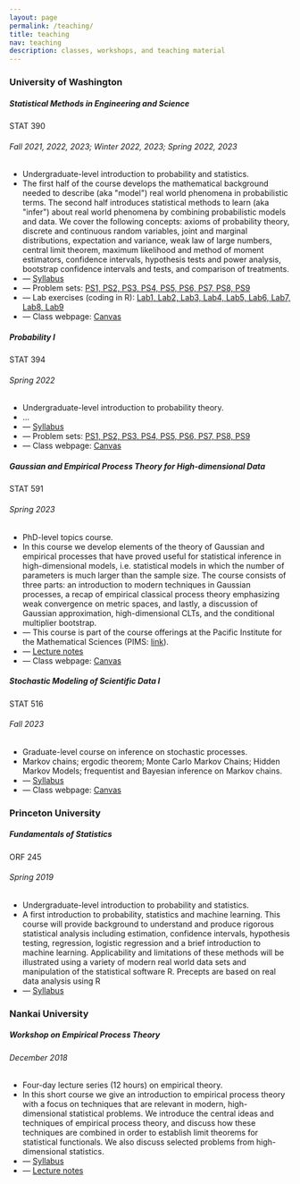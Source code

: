 ```yaml
---
layout: page
permalink: /teaching/
title: teaching
nav: teaching
description: classes, workshops, and teaching material
---
```


<h3 class="mt-4">University of Washington</h3>

<div class="card mt-3">
  <div class="p-3">
    <div class="row">
      <div class="col-sm-10">
        <h5 class="font-weight-bold">Statistical Methods in Engineering and Science</h5>
      </div>
      <div class="col-sm-2 text-left text-sm-right">
        <span class="badge font-weight-bold text-uppercase align-middle">
            STAT 390
        </span>
      </div>
    </div>
    <h6 class="font-italic mt-2 mt-sm-0">Fall 2021, 2022, 2023; Winter 2022, 2023; Spring 2022, 2023  </h6>
    <ul class="card-text font-weight-light list-group list-group-flush">
      <li class="list-group-item">Undergraduate-level introduction to probability and statistics.</li>
      <li class="list-group-item"> The first half of the course develops the mathematical background needed to describe (aka "model") real world phenomena in probabilistic terms. The second half introduces statistical methods to learn (aka "infer") about real world phenomena by combining probabilistic models and data. We cover the following concepts: axioms of probability theory, discrete and continuous random variables, joint and marginal distributions, expectation and variance, weak law of large numbers, central limit theorem, maximum likelihood and method of moment estimators, confidence intervals, hypothesis tests and power analysis, bootstrap confidence intervals and tests, and comparison of treatments.</li>
      <li class="list-group-item">— <a href="..."> Syllabus</a> </li>
      <li class="list-group-item">— Problem sets: <a href="...">PS1, PS2, PS3, PS4, PS5, PS6, PS7, PS8, PS9</a> </li>
      <li class="list-group-item">— Lab exercises (coding in R): <a href="...">Lab1, Lab2, Lab3, Lab4, Lab5, Lab6, Lab7, Lab8, Lab9</a> </li>               <li class="list-group-item">— Class webpage: <a href="...."> Canvas</a></li>
    </ul>
  </div>
</div>

<div class="card mt-3">
  <div class="p-3">
    <div class="row">
      <div class="col-sm-10">
        <h5 class="font-weight-bold">Probability I</h5>
      </div>
      <div class="col-sm-2 text-left text-sm-right">
        <span class="badge font-weight-bold text-uppercase align-middle">
            STAT 394
        </span>
      </div>
    </div>
    <h6 class="font-italic mt-2 mt-sm-0">Spring 2022</h6>
    <ul class="card-text font-weight-light list-group list-group-flush">
      <li class="list-group-item">Undergraduate-level introduction to probability theory.</li>
      <li class="list-group-item"> ...  </li>
      <li class="list-group-item">— <a href="..."> Syllabus</a> </li>
      <li class="list-group-item">— Problem sets: <a href="...">PS1, PS2, PS3, PS4, PS5, PS6, PS7, PS8, PS9</a> </li>
      <li class="list-group-item">— Class webpage: <a href="...."> Canvas</a></li>
    </ul>
  </div>
</div>


<div class="card mt-3">
  <div class="p-3">
    <div class="row">
      <div class="col-sm-10">
        <h5 class="font-weight-bold">Gaussian and Empirical Process Theory for High-dimensional Data</h5>
      </div>
      <div class="col-sm-2 text-left text-sm-right">
        <span class="badge font-weight-bold text-uppercase align-middle">
            STAT 591
        </span>
      </div>
    </div>
    <h6 class="font-italic mt-2 mt-sm-0">Spring 2023</h6>
    <ul class="card-text font-weight-light list-group list-group-flush">
      <li class="list-group-item">PhD-level topics course.</li>
      <li class="list-group-item"> In this course we develop elements of the theory of Gaussian and empirical processes that have proved useful for statistical inference in high-dimensional models, i.e. statistical models in which the number of parameters is much larger than the sample size. The course consists of three parts: an introduction to modern techniques in Gaussian processes, a recap of empirical classical process theory emphasizing weak convergence on metric spaces, and lastly, a discussion of Gaussian approximation, high-dimensional CLTs, and the conditional multiplier bootstrap. </li>
      <li class="list-group-item">— This course is part of the course offerings
      at the Pacific Institute for the Mathematical Sciences (PIMS: <a href="https://courses.pims.math.ca/tag/2022-2023/"> link</a>).</li>
      <li class="list-group-item">— <a href="..."> Lecture notes</a> </li>
      <li class="list-group-item">— Class webpage: <a href="...."> Canvas</a></li>
    </ul>
  </div>
</div>


<div class="card mt-3">
  <div class="p-3">
    <div class="row">
      <div class="col-sm-10">
        <h5 class="font-weight-bold">Stochastic Modeling of Scientific Data I</h5>
      </div>
      <div class="col-sm-2 text-left text-sm-right">
        <span class="badge font-weight-bold text-uppercase align-middle">
            STAT 516
        </span>
      </div>
    </div>
    <h6 class="font-italic mt-2 mt-sm-0">Fall 2023</h6>
    <ul class="card-text font-weight-light list-group list-group-flush">
      <li class="list-group-item">Graduate-level course on inference on stochastic processes.</li>
      <li class="list-group-item"> Markov chains; ergodic theorem; Monte Carlo Markov Chains; Hidden Markov Models; frequentist and Bayesian inference on Markov chains. </li>
      <li class="list-group-item">— <a href="..."> Syllabus</a> </li>
      <li class="list-group-item">— Class webpage: <a href="...."> Canvas</a></li>
    </ul>
  </div>
</div>


<h3 class="mt-4">Princeton University</h3>

<div class="card mt-3">
  <div class="p-3">
    <div class="row">
      <div class="col-sm-10">
        <h5 class="font-weight-bold">Fundamentals of Statistics</h5>
      </div>
      <div class="col-sm-2 text-left text-sm-right">
        <span class="badge font-weight-bold text-uppercase align-middle">
            ORF 245
        </span>
      </div>
    </div>
    <h6 class="font-italic mt-2 mt-sm-0">Spring 2019</h6>
    <ul class="card-text font-weight-light list-group list-group-flush">
      <li class="list-group-item">Undergraduate-level introduction to probability and statistics.</li>
      <li class="list-group-item"> A first introduction to probability, statistics and machine learning. This course will provide background to understand and produce rigorous statistical analysis including estimation, confidence intervals, hypothesis testing, regression, logistic regression and a brief introduction to machine learning. Applicability and limitations of these methods will be illustrated using a variety of modern real world data sets and manipulation of the statistical software R. Precepts are based on real data analysis using R</li>
      <li class="list-group-item">— <a href="..."> Syllabus</a> </li>
    </ul>
  </div>
</div>

<h3 class="mt-4">Nankai University</h3>

<div class="card mt-3">
  <div class="p-3">
    <div class="row">
      <div class="col-sm-10">
        <h5 class="font-weight-bold">Workshop on Empirical Process Theory</h5>
      </div>
      <div class="col-sm-2 text-left text-sm-right">
      </div>
    </div>
    <h6 class="font-italic mt-2 mt-sm-0">December 2018</h6>
    <ul class="card-text font-weight-light list-group list-group-flush">
      <li class="list-group-item"> Four-day lecture series (12 hours) on empirical theory. </li>
      <li class="list-group-item"> In this short course we give an introduction to empirical process theory with a focus on techniques that are relevant in modern, high-dimensional statistical problems. We introduce the central ideas and techniques of empirical process theory, and discuss how these techniques are combined in order to establish limit theorems for statistical functionals. We also discuss selected problems from high-dimensional statistics.</li>
      <li class="list-group-item">— <a href="https://stat.nankai.edu.cn/2018/1126/c12333a129526/page.htm"> Syllabus</a> </li>
      <li class="list-group-item">— <a href="..."> Lecture notes</a> </li>
    </ul>
  </div>
</div>
